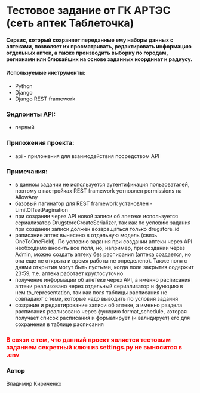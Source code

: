 # Тестовое задание от ГК АРТЭС (сеть аптек Таблеточка)
#### Cервис, который сохраняет переданные ему наборы данных c аптеками, позволяет их просматривать, редактировать информацию отдельных аптек, а также производить выборку по городам, регионами или ближайших на основе заданных координат и радиусу.
#### Используемые инструменты:
- Python
- Django
- Django REST framework

### Эндпоинты API:
- первый

### Приложения проекта:
- api - приложения для взаимодействия посредством API

### Примечания:
- в данном задании не используется аутентификация пользоваталей, поэтому в настройках REST framework устновлен permissions на AllowAny
- базовый пагинатор для REST framework установлен - LimitOffsetPagination
- при создании через API новой записи об апетеке используется сериализатор DrugstoreCreateSerializer, так как по условию задания при создании записи должен возвращаться только drugstore_id
- раписание аптек вынесено в отдельную модель (связь OneToOneField). По условию задания при создании аптеки через API необходимо вносить все поля, но, например, при создании через Admin, можно создать аптеку без расписания (аптека создается, но она еще не открыта и время работы не определено). Также поля с днями открытия могут быть пустыми, когда поле закрытия содержит 23:59, т.е. аптека работает круглосуточно
- получение информации об апетеке через API, а именно расписания аптеки реализовано через отдельный сериализатор и функцию в нем to_representation, так как поля таблицы расписания не совпадают с теми, которые надо выводить по условия задания
- создание и редактирование записи об аптеке, а именно раздела расписания реализовано через функцию format_schedule, которая получает список расписания и форматирует (и валидирует) его для сохранения в таблице расписания

### <span style="color:red"> В связи с тем, что данный проект является тестовым заданием секретный ключ из settings.py не выносится в .env </span>

### Автор
Владимир Кириченко